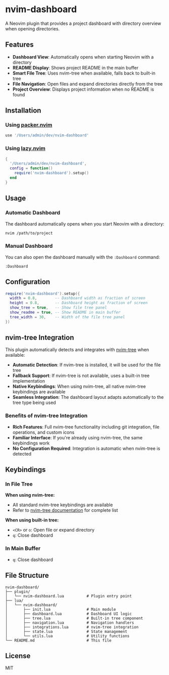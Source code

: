 # nvim-dashboard

A Neovim plugin that provides a project dashboard with directory overview when opening directories.

## Features

- **Dashboard View**: Automatically opens when starting Neovim with a directory
- **README Display**: Shows project README in the main buffer
- **Smart File Tree**: Uses nvim-tree when available, falls back to built-in tree
- **File Navigation**: Open files and expand directories directly from the tree
- **Project Overview**: Displays project information when no README is found

## Installation

### Using [packer.nvim](https://github.com/wbthomason/packer.nvim)

```lua
use '/Users/admin/dev/nvim-dashboard'
```

### Using [lazy.nvim](https://github.com/folke/lazy.nvim)

```lua
{
  '/Users/admin/dev/nvim-dashboard',
  config = function()
    require('nvim-dashboard').setup()
  end
}
```

## Usage

### Automatic Dashboard

The dashboard automatically opens when you start Neovim with a directory:

```bash
nvim /path/to/project
```

### Manual Dashboard

You can also open the dashboard manually with the `:Dashboard` command:

```vim
:Dashboard
```

## Configuration

```lua
require('nvim-dashboard').setup({
  width = 0.8,        -- Dashboard width as fraction of screen
  height = 0.8,       -- Dashboard height as fraction of screen
  show_tree = true,   -- Show file tree panel
  show_readme = true, -- Show README in main buffer
  tree_width = 30,    -- Width of the file tree panel
})
```

## nvim-tree Integration

This plugin automatically detects and integrates with [nvim-tree](https://github.com/nvim-tree/nvim-tree.lua) when available:

- **Automatic Detection**: If nvim-tree is installed, it will be used for the file tree
- **Fallback Support**: If nvim-tree is not available, uses a built-in tree implementation
- **Native Keybindings**: When using nvim-tree, all native nvim-tree keybindings are available
- **Seamless Integration**: The dashboard layout adapts automatically to the tree type being used

### Benefits of nvim-tree Integration

- **Rich Features**: Full nvim-tree functionality including git integration, file operations, and custom icons
- **Familiar Interface**: If you're already using nvim-tree, the same keybindings work
- **No Configuration Required**: Integration is automatic when nvim-tree is detected

## Keybindings

### In File Tree

**When using nvim-tree:**
- All standard nvim-tree keybindings are available
- Refer to [nvim-tree documentation](https://github.com/nvim-tree/nvim-tree.lua#keybindings) for complete list

**When using built-in tree:**
- `<CR>` or `o`: Open file or expand directory
- `q`: Close dashboard

### In Main Buffer

- `q`: Close dashboard

## File Structure

```
nvim-dashboard/
├── plugin/
│   └── nvim-dashboard.lua          # Plugin entry point
├── lua/
│   └── nvim-dashboard/
│       ├── init.lua                # Main module
│       ├── dashboard.lua           # Dashboard UI logic
│       ├── tree.lua                # Built-in tree component
│       ├── navigation.lua          # Navigation handlers
│       ├── integrations.lua        # nvim-tree integration
│       ├── state.lua               # State management
│       └── utils.lua               # Utility functions
└── README.md                       # This file
```

## License

MIT